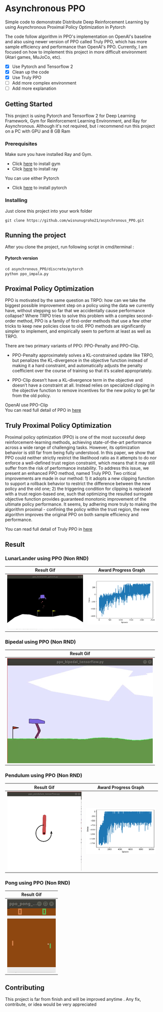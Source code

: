 # Asynchronous PPO

Simple code to demonstrate Distribute Deep Reinforcement Learning by using Asynchronous Proximal Policy Optimization in Pytorch

The code follow algorithm in PPO's implementation on OpenAI's baseline and also using newer version of PPO called Truly PPO, which has more sample efficiency and performance than OpenAI's PPO. Currently, I am focused on how to implement this project in more difficult environment (Atari games, MuJoCo, etc).

- [x] Use Pytorch and Tensorflow 2
- [x] Clean up the code
- [x] Use Truly PPO
- [ ] Add more complex environment
- [ ] Add more explanation

## Getting Started

This project is using Pytorch and Tensorflow 2 for Deep Learning Framework, Gym for Reinforcement Learning Environment, and Ray for Asynchronous.
Although it's not required, but i recommend run this project on a PC with GPU and 8 GB Ram

### Prerequisites

Make sure you have installed Ray and Gym.  
- Click [here](https://gym.openai.com/docs/) to install gym
- Click [here](https://docs.ray.io/en/latest/) to install ray

You can use either Pytorch
- Click [here](https://pytorch.org/get-started/locally/) to install pytorch

### Installing

Just clone this project into your work folder

```
git clone https://github.com/wisnunugroho21/asynchronous_PPO.git
```

## Running the project

After you clone the project, run following script in cmd/terminal :

#### Pytorch version
```
cd asynchronous_PPO/discrete/pytorch
python ppo_impala.py
```

## Proximal Policy Optimization

PPO is motivated by the same question as TRPO: how can we take the biggest possible improvement step on a policy using the data we currently have, without stepping so far that we accidentally cause performance collapse? Where TRPO tries to solve this problem with a complex second-order method, PPO is a family of first-order methods that use a few other tricks to keep new policies close to old. PPO methods are significantly simpler to implement, and empirically seem to perform at least as well as TRPO.

There are two primary variants of PPO: PPO-Penalty and PPO-Clip.

* PPO-Penalty approximately solves a KL-constrained update like TRPO, but penalizes the KL-divergence in the objective function instead of making it a hard constraint, and automatically adjusts the penalty coefficient over the course of training so that it’s scaled appropriately.

* PPO-Clip doesn’t have a KL-divergence term in the objective and doesn’t have a constraint at all. Instead relies on specialized clipping in the objective function to remove incentives for the new policy to get far from the old policy.

OpenAI use PPO-Clip  
You can read full detail of PPO in [here](https://spinningup.openai.com/en/latest/algorithms/ppo.html)

## Truly Proximal Policy Optimization

Proximal policy optimization (PPO) is one of the most successful deep reinforcement-learning methods, achieving state-of-the-art performance across a wide range of challenging tasks. However, its optimization behavior is still far from being fully understood. In this paper, we show that PPO could neither strictly restrict the likelihood ratio as it attempts to do nor enforce a well-defined trust region constraint, which means that it may still suffer from the risk of performance instability. To address this issue, we present an enhanced PPO method, named Truly PPO. Two critical improvements are made in our method: 1) it adopts a new clipping function to support a rollback behavior to restrict the difference between the new policy and the old one; 2) the triggering condition for clipping is replaced with a trust region-based one, such that optimizing the resulted surrogate objective function provides guaranteed monotonic improvement of the ultimate policy performance. It seems, by adhering more truly to making the algorithm proximal - confining the policy within the trust region, the new algorithm improves the original PPO on both sample efficiency and performance.

You can read full detail of Truly PPO in [here](https://arxiv.org/abs/1903.07940)

## Result

### LunarLander using PPO (Non RND)

| Result Gif  | Award Progress Graph |
| ------------- | ------------- |
| ![Result Gif](https://github.com/wisnunugroho21/asynchronous_PPO/blob/master/Result/lunarlander.gif)  | ![Award Progress Graph](https://github.com/wisnunugroho21/asynchronous_PPO/blob/master/Result/lunarlander_ppo.png)  |

### Bipedal using PPO (Non RND)

| Result Gif    |
| ------------- |
| ![Result Gif](https://github.com/wisnunugroho21/asynchronous_PPO/blob/master/Result/bipedal.gif) |

### Pendulum using PPO (Non RND)

| Result Gif  | Award Progress Graph |
| ------------- | ------------- |
| ![Result Gif](https://github.com/wisnunugroho21/asynchronous_PPO/blob/master/Result/pendulum.gif)  | ![Award Progress Graph](https://github.com/wisnunugroho21/asynchronous_PPO/blob/master/Result/ppo_pendulum_tf2.png)  |

### Pong using PPO (Non RND)

| Result Gif    |
| ------------- |
| ![Result Gif](https://github.com/wisnunugroho21/asynchronous_PPO/blob/master/Result/pong.gif) |

## Contributing
This project is far from finish and will be improved anytime . Any fix, contribute, or idea would be very appreciated
